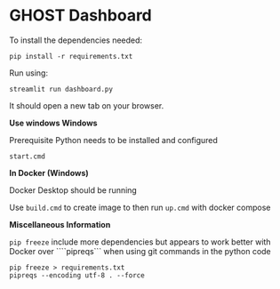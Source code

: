 # GHOST Dashboard

To install the dependencies needed:

```
pip install -r requirements.txt
```

Run using:

```
streamlit run dashboard.py 
```
It should open a new tab on your browser. 

**Use windows Windows**

Prerequisite  Python needs to be installed and configured

```
start.cmd
```

**In Docker (Windows)**

Docker Desktop should be running   

Use ```build.cmd``` to create image to then run ```up.cmd``` with docker compose

**Miscellaneous Information**

```pip freeze``` include more dependencies but appears to work better with Docker over ````pipreqs``` when using git commands in the python code

```
pip freeze > requirements.txt
pipreqs --encoding utf-8 . --force
```